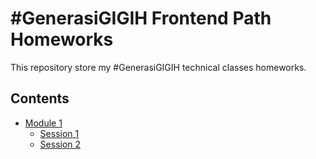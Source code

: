 # #GenerasiGIGIH Frontend Path Homeworks

This repository store my #GenerasiGIGIH technical classes homeworks.

## Contents
* [Module 1](https://github.com/koentjoroo/my-ggfe-homework/tree/main/module-1)
  * [Session 1](https://github.com/koentjoroo/my-ggfe-homework/tree/main/module-1/session-1)
  * [Session 2](https://github.com/koentjoroo/my-ggfe-homework/tree/main/module-1/session-2)
